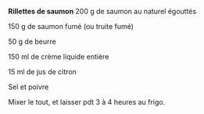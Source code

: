 
**Rillettes de saumon**
200 g de saumon au naturel égouttés

150 g de saumon fumé (ou truite fumé)

50 g de beurre

150 ml de crème liquide entière

15 ml de jus de citron

Sel et poivre

Mixer le tout, et laisser pdt 3 à 4 heures au frigo.
